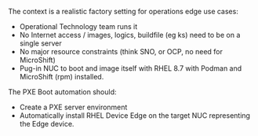 The context is a realistic factory setting for operations edge use cases:
- Operational Technology team runs it
- No Internet access / images, logics, buildfile (eg ks) need to be on a single server
- No major resource constraints (think SNO, or OCP, no need for MicroShift)
- Pug-in NUC to boot and image itself with RHEL 8.7 with Podman and MicroShift (rpm) installed.

The PXE Boot automation should:
- Create a PXE server environment
- Automatically install RHEL Device Edge on the target NUC representing the Edge device.
